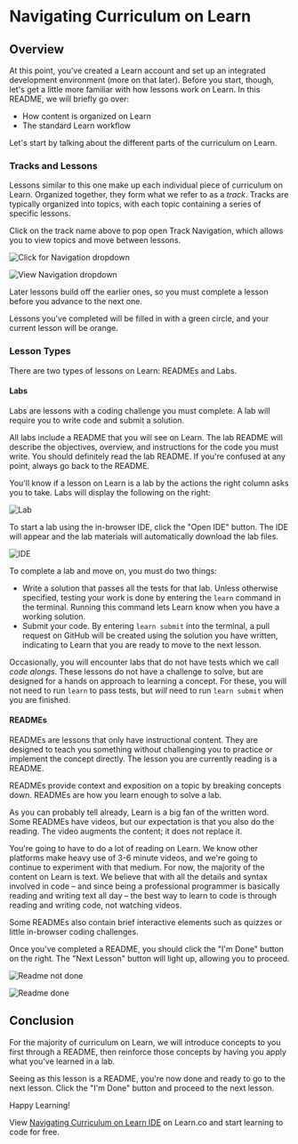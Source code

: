 # Navigating Curriculum on Learn

## Overview

At this point, you've created a Learn account and set up an integrated
development environment (more on that later). Before you start, though, let's
get a little more familiar with how lessons work on Learn.  In this README, we
will briefly go over:

* How content is organized on Learn
* The standard Learn workflow

Let's start by talking about the different parts of the curriculum on Learn.

### Tracks and Lessons

Lessons similar to this one make up each individual piece of curriculum on
Learn. Organized together, they form what we refer to as a _track_. Tracks are
typically organized into topics, with each topic containing a series of specific
lessons.

Click on the track name above to pop open Track Navigation, which allows you to
view topics and move between lessons.

![Click for Navigation dropdown](https://curriculum-content.s3.amazonaws.com/intro-to-learn/HowToNavigateCurriculum.png)

![View Navigation dropdown](https://curriculum-content.s3.amazonaws.com/intro-to-learn/ExpandedNav.png)

Later lessons build off the earlier ones, so you must complete a lesson before
you advance to the next one.

Lessons you've completed will be filled in with a green circle, and your current
lesson will be orange.

### Lesson Types

There are two types of lessons on Learn: READMEs and Labs.

#### Labs

Labs are lessons with a coding challenge you must complete. A lab will require
you to write code and submit a solution.

All labs include a README that you will see on Learn. The lab README will
describe the objectives, overview, and instructions for the code you must write.
You should definitely read the lab README. If you're confused at any point,
always go back to the README.

You'll know if a lesson on Learn is a lab by the actions the right column asks
you to take. Labs will display the following on the right:

![Lab](https://curriculum-content.s3.amazonaws.com/intro-to-learn/LabLights.png)

To start a lab using the in-browser IDE, click the "Open IDE" button.  The IDE
will appear and the lab materials will automatically download the lab files.

![IDE](https://downloads.intercomcdn.com/i/o/41909803/629210713d1b1343c88b60d7/learnIde6.gif)

To complete a lab and move on, you must do two things:

* Write a solution that passes all the tests for that lab. Unless otherwise
specified, testing your work is done by entering the `learn` command in the
terminal. Running this command lets Learn know when you have a working solution.
* Submit your code. By entering `learn submit` into the terminal, a pull
request on GitHub will be created using the solution you have written,
indicating to Learn that you are ready to move to the next lesson.

Occasionally, you will encounter labs that do not have tests which we call _code
alongs_. These lessons do not have a challenge to solve, but are designed for a
hands on approach to learning a concept.  For these, you will not need to run
`learn` to pass tests, but _will_ need to run `learn submit` when you are
finished.

#### READMEs

READMEs are lessons that only have instructional content. They
are designed to teach you something without challenging you to practice or
implement the concept directly. The lesson you are currently reading is a
README.

READMEs provide context and exposition on a topic by breaking concepts down.
READMEs are how you learn enough to solve a lab.

As you can probably tell already, Learn is a big fan of the written word. Some
READMEs have videos, but our expectation is that you also do the reading. The
video augments the content; it does not replace it.

You're going to have to do a lot of reading on Learn. We know other platforms
make heavy use of 3-6 minute videos, and we're going to continue to experiment
with that medium. For now, the majority of the content on Learn is text. We
believe that with all the details and syntax involved in code – and since being
a professional programmer is basically reading and writing text all day – the
best way to learn to code is through reading and writing code, not watching
videos.

Some READMEs also contain brief interactive elements such as quizzes or little
in-browser coding challenges.

Once you've completed a README, you should click the "I'm Done" button on the
right. The "Next Lesson" button will light up, allowing you to proceed.

![Readme not done](https://curriculum-content.s3.amazonaws.com/intro-to-learn/readmeUndone.png)

![Readme done](https://curriculum-content.s3.amazonaws.com/intro-to-learn/readmeDone.png)

## Conclusion

For the majority of curriculum on Learn, we will introduce concepts to you first
through a README, then reinforce those concepts by having you apply what you've
learned in a lab.  

Seeing as this lesson is a README, you're now done and ready to go to the next
lesson. Click the "I'm Done" button and proceed to the next lesson.

Happy Learning!

<p data-visibility='hidden'>View <a href='https://learn.co/lessons/navigating-curriculum-on-learn-ide'>Navigating Curriculum on Learn IDE</a> on Learn.co and start learning to code for free.</p>
